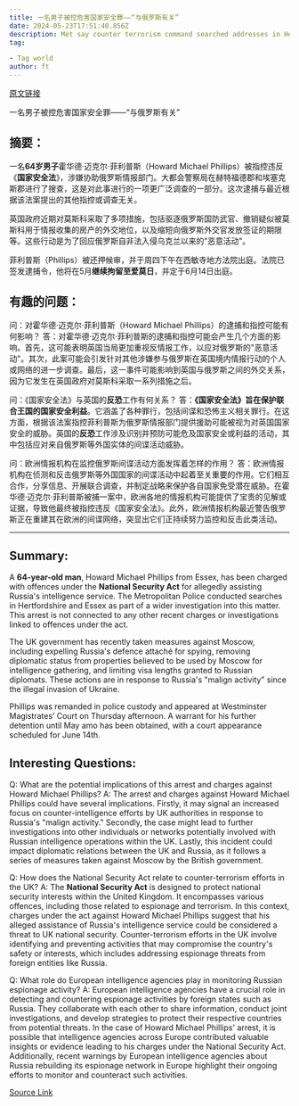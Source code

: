 ```yaml
---
title: 一名男子被控危害国家安全罪——“与俄罗斯有关”
date: 2024-05-23T17:51:40.856Z
description: Met say counter terrorism command searched addresses in Hertfordshire and Essex
tag: 

- Tag world
author: ft
---
```


[原文链接](https://ft.com/content/4cfffb6b-9f0e-43fc-852d-c09015903369)

一名男子被控危害国家安全罪——“与俄罗斯有关”

## 摘要：
一名**64岁男子**霍华德·迈克尔·菲利普斯（Howard Michael Phillips）被指控违反《**国家安全法**》，涉嫌协助俄罗斯情报部门。大都会警察局在赫特福德郡和埃塞克斯郡进行了搜查，这是对此事进行的一项更广泛调查的一部分。这次逮捕与最近根据该法案提出的其他指控或调查无关。

英国政府近期对莫斯科采取了多项措施，包括驱逐俄罗斯国防武官、撤销疑似被莫斯科用于情报收集的房产的外交地位，以及缩短向俄罗斯外交官发放签证的期限等。这些行动是为了回应俄罗斯自非法入侵乌克兰以来的"恶意活动"。

菲利普斯（Phillips）被还押候审，并于周四下午在西敏寺地方法院出庭。法院已签发逮捕令，他将在5月**继续拘留至爱莫日**，并定于6月14日出庭。


## 有趣的问题：
问：对霍华德·迈克尔·菲利普斯（Howard Michael Phillips）的逮捕和指控可能有何影响？
答：对霍华德·迈克尔·菲利普斯的逮捕和指控可能会产生几个方面的影响。首先，这可能表明英国当局更加重视反情报工作，以应对俄罗斯的"恶意活动"。其次，此案可能会引发针对其他涉嫌参与俄罗斯在英国境内情报行动的个人或网络的进一步调查。最后，这一事件可能影响到英国与俄罗斯之间的外交关系，因为它发生在英国政府对莫斯科采取一系列措施之后。

问：《国家安全法》与英国的**反恐**工作有何关系？
答：**《国家安全法》旨在保护联合王国的国家安全利益**。它涵盖了各种罪行，包括间谍和恐怖主义相关罪行。在这方面，根据该法案指控菲利普斯为俄罗斯情报部门提供援助可能被视为对英国国家安全的威胁。英国的**反恐**工作涉及识别并预防可能危及国家安全或利益的活动，其中包括应对来自俄罗斯等外国实体的间谍活动威胁。

问：欧洲情报机构在监控俄罗斯间谍活动方面发挥着怎样的作用？
答：欧洲情报机构在侦测和反击俄罗斯等外国国家的间谍活动中起着至关重要的作用。它们相互合作，分享信息、开展联合调查，并制定战略来保护各自国家免受潜在威胁。在霍华德·迈克尔·菲利普斯被捕一案中，欧洲各地的情报机构可能提供了宝贵的见解或证据，导致他最终被指控违反《国家安全法》。此外，欧洲情报机构最近警告俄罗斯正在重建其在欧洲的间谍网络，突显出它们正持续努力监控和反击此类活动。

---

## Summary:
A **64-year-old man**, Howard Michael Phillips from Essex, has been charged with offences under the **National Security Act** for allegedly assisting Russia's intelligence service. The Metropolitan Police conducted searches in Hertfordshire and Essex as part of a wider investigation into this matter. This arrest is not connected to any other recent charges or investigations linked to offences under the act.

The UK government has recently taken measures against Moscow, including expelling Russia's defence attaché for spying, removing diplomatic status from properties believed to be used by Moscow for intelligence gathering, and limiting visa lengths granted to Russian diplomats. These actions are in response to Russia's "malign activity" since the illegal invasion of Ukraine.

Phillips was remanded in police custody and appeared at Westminster Magistrates’ Court on Thursday afternoon. A warrant for his further detention until May amo has been obtained, with a court appearance scheduled for June 14th.

## Interesting Questions:
Q: What are the potential implications of this arrest and charges against Howard Michael Phillips?
A: The arrest and charges against Howard Michael Phillips could have several implications. Firstly, it may signal an increased focus on counter-intelligence efforts by UK authorities in response to Russia's "malign activity." Secondly, the case might lead to further investigations into other individuals or networks potentially involved with Russian intelligence operations within the UK. Lastly, this incident could impact diplomatic relations between the UK and Russia, as it follows a series of measures taken against Moscow by the British government.

Q: How does the National Security Act relate to counter-terrorism efforts in the UK?
A: The **National Security Act** is designed to protect national security interests within the United Kingdom. It encompasses various offences, including those related to espionage and terrorism. In this context, charges under the act against Howard Michael Phillips suggest that his alleged assistance of Russia's intelligence service could be considered a threat to UK national security. Counter-terrorism efforts in the UK involve identifying and preventing activities that may compromise the country's safety or interests, which includes addressing espionage threats from foreign entities like Russia.

Q: What role do European intelligence agencies play in monitoring Russian espionage activity?
A: European intelligence agencies have a crucial role in detecting and countering espionage activities by foreign states such as Russia. They collaborate with each other to share information, conduct joint investigations, and develop strategies to protect their respective countries from potential threats. In the case of Howard Michael Phillips' arrest, it is possible that intelligence agencies across Europe contributed valuable insights or evidence leading to his charges under the National Security Act. Additionally, recent warnings by European intelligence agencies about Russia rebuilding its espionage network in Europe highlight their ongoing efforts to monitor and counteract such activities.

[Source Link](https://ft.com/content/4cfffb6b-9f0e-43fc-852d-c09015903369)

